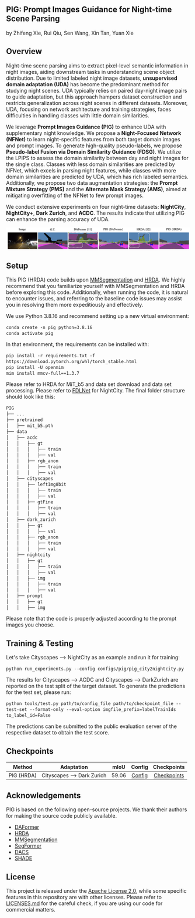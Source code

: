 ## PIG: Prompt Images Guidance for Night-time Scene Parsing
by Zhifeng Xie, Rui Qiu, Sen Wang, Xin Tan, Yuan Xie
## Overview
Night-time scene parsing aims to extract pixel-level semantic information in night images, aiding downstream tasks in understanding scene object distribution. Due to limited labeled night image datasets, **unsupervised domain adaptation (UDA)** has become the predominant method for studying night scenes. 
UDA typically relies on paired day-night image pairs to guide adaptation, but this approach hampers dataset construction and restricts generalization across night scenes in different datasets. Moreover, UDA, focusing on network architecture and training strategies, faces difficulties in handling classes with little domain similarities.

We leverage **Prompt Images Guidance (PIG)** to enhance UDA with supplementary night knowledge. We propose a **Night-Focused Network (NFNet)** to learn night-specific features from both target domain images and prompt images. To generate high-quality pseudo-labels, we propose **Pseudo-label Fusion via Domain Similarity Guidance (FDSG)**. We utilize the LPIPS to assess the domain similarity between day and night images for the single class.
Classes with less domain similarities are predicted by NFNet, which excels in parsing night features, while classes with more domain similarities are predicted by UDA, which has rich labeled semantics. Additionally, we propose two data augmentation strategies: the **Prompt Mixture Strategy (PMS)** and the **Alternate Mask Strategy (AMS)**, aimed at mitigating overfitting of the NFNet to few prompt images.

We conduct extensive experiments on four night-time datasets: **NightCity**, **NightCity+**, **Dark Zurich**, and **ACDC**. The results indicate that utilizing PIG can enhance the parsing accuracy of UDA.

![PIG compare](resources/PIG_compare.png)

## Setup
This PIG (HRDA) code builds upon [MMSegmentation](https://github.com/open-mmlab/mmsegmentation) and [HRDA](https://github.com/lhoyer/HRDA). We highly recommend that you familiarize yourself with MMSegmentation and HRDA before exploring this code. Additionally, when running the code, it is natural to encounter issues, and referring to the baseline code issues may assist you in resolving them more expeditiously and effectively.

We use Python 3.8.16 and recommend setting up a new virtual environment:
```shell
conda create -n pig python=3.8.16
conda activate pig
```
In that environment, the requirements can be installed with:
```shell
pip install -r requirements.txt -f https://download.pytorch.org/whl/torch_stable.html
pip install -U openmim
mim install mmcv-full==1.3.7
```

Please refer to HRDA for MiT_b5 and data set download and data set processing. Please refer to [FDLNet](https://github.com/wangsen99/FDLNet) for NightCity. The final folder structure should look like this:

```shell
PIG
├── ...
├── pretrained
│   ├── mit_b5.pth
├── data
│   ├── acdc
│   │   ├── gt
│   │   │   ├── train
│   │   │   ├── val
│   │   ├── rgb_anon
│   │   │   ├── train
│   │   │   ├── val
│   ├── cityscapes
│   │   ├── leftImg8bit
│   │   │   ├── train
│   │   │   ├── val
│   │   ├── gtFine
│   │   │   ├── train
│   │   │   ├── val
│   ├── dark_zurich
│   │   ├── gt
│   │   │   ├── val
│   │   ├── rgb_anon
│   │   │   ├── train
│   │   │   ├── val
│   ├── nightcity
│   │   ├── gt
│   │   │   ├── train
│   │   │   ├── val
│   │   ├── img
│   │   │   ├── train
│   │   │   ├── val
│   ├── prompt
│   │   ├── gt
│   │   ├── img
```

Please note that the code is properly adjusted according to the prompt images you choose.

## Training & Testing
Let's take Cityscapes --> NightCity as an example and run it for training:
```shell
python run_experiments.py --config configs/pig/pig_city2nightcity.py
```

The results for Cityscapes --> ACDC and Cityscapes --> DarkZurich are reported on the test split of the target dataset. To generate the predictions for the test set, please run:
```shell
python tools/test.py path/to/config_file path/to/checkpoint_file --test-set --format-only --eval-option imgfile_prefix=labelTrainIds to_label_id=False
```
The predictions can be submitted to the public evaluation server of the respective dataset to obtain the test score.

## Checkpoints

| Method | Adaptation | mIoU | Config | Checkpoints |
| :---: | :---: | :---: | :---: | :---: |
| PIG (HRDA) | Cityscapes --> Dark Zurich  | 59.06 | [Config](https://drive.google.com/file/d/1Uzwt25Q39cNX58TqNXFWHIEMB-p6EgPz/view?usp=share_link) | [Checkpoints](https://drive.google.com/file/d/141oRrXr97Yj4gzc46lixWIDvtAdvAh-7/view?usp=share_link) |

## Acknowledgements

PIG is based on the following open-source projects. We thank their authors for making the source code publicly available.

* [DAFormer](https://github.com/lhoyer/DAFormer)
* [HRDA](https://github.com/lhoyer/HRDA)
* [MMSegmentation](https://github.com/open-mmlab/mmsegmentation)
* [SegFormer](https://github.com/NVlabs/SegFormer)
* [DACS](https://github.com/vikolss/DACS)
* [SHADE](https://github.com/HeliosZhao/SHADE)

## License

This project is released under the [Apache License 2.0](LICENSE), while some specific features in this repository are with other licenses. Please refer to
[LICENSES.md](LICENSES.md) for the careful check, if you are using our code for commercial matters.
